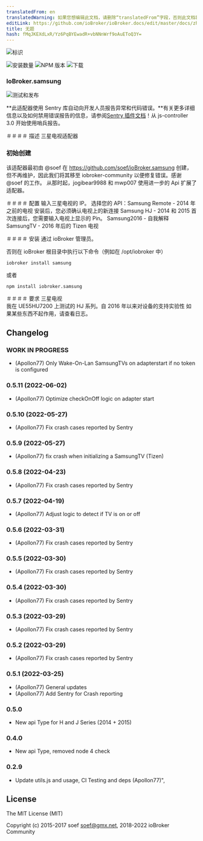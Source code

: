 ```yaml
---
translatedFrom: en
translatedWarning: 如果您想编辑此文档，请删除“translatedFrom”字段，否则此文档将再次自动翻译
editLink: https://github.com/ioBroker/ioBroker.docs/edit/master/docs/zh-cn/adapterref/iobroker.samsung/README.md
title: 无题
hash: fMqJKEXdLxR/Yz6PqBYEwadR+vbNNnWrf9oAuEToQ3Y=
---
```

![标识](../../../en/adapterref/iobroker.samsung/admin/samsung.png)

![安装数量](http://iobroker.live/badges/samsung-stable.svg)
![NPM 版本](http://img.shields.io/npm/v/iobroker.samsung.svg)
![下载](https://img.shields.io/npm/dm/iobroker.samsung.svg)

### IoBroker.samsung
![测试和发布](https://github.com/iobroker-community-adapters/ioBroker.samsung/workflows/Test%20and%20Release/badge.svg) <!-- [![翻译状态](https://weblate.iobroker.net/widgets/adapters/-/samsung/svg-badge.svg)](https://weblate.iobroker.net/engage/adapters/?utm_source=widget)-->

**此适配器使用 Sentry 库自动向开发人员报告异常和代码错误。**有关更多详细信息以及如何禁用错误报告的信息，请参阅[Sentry 插件文档](https://github.com/ioBroker/plugin-sentry#plugin-sentry)！从 js-controller 3.0 开始使用哨兵报告。

＃＃＃＃ 描述
三星电视适配器

### 初始创建
该适配器最初由 @soef 在 https://github.com/soef/ioBroker.samsung 创建，但不再维护，因此我们将其移至 iobroker-community 以便修复错误。感谢@soef 的工作。
从那时起，jogibear9988 和 mwp007 使用进一步的 Api 扩展了适配器。

＃＃＃＃ 配置
输入三星电视的 IP。
选择您的 API：Samsung Remote - 2014 年之前的电视 安装后，您必须确认电视上的新连接 Samsung HJ - 2014 和 2015 首次连接后，您需要输入电视上显示的 Pin。
Samsung2016 - 自我解释 SamsungTV - 2016 年后的 Tizen 电视

＃＃＃＃ 安装
通过 ioBroker 管理员。

否则在 ioBroker 根目录中执行以下命令（例如在 /opt/iobroker 中）

```
iobroker install samsung
```

或者

```
npm install iobroker.samsung
```

＃＃＃＃ 要求
三星电视<br>我在 UE55HU7200 上测试的 HJ 系列。自 2016 年以来对设备的支持实验性 如果某些东西不起作用，请查看日志。

## Changelog

### __WORK IN PROGRESS__
* (Apollon77) Only Wake-On-Lan SamsungTVs on adapterstart if no token is configured

### 0.5.11 (2022-06-02)
* (Apollon77) Optimize checkOnOff logic on adapter start

### 0.5.10 (2022-05-27)
* (Apollon77) Fix crash cases reported by Sentry

### 0.5.9 (2022-05-27)
* (Apollon77) fix crash when initializing a SamsungTV (Tizen)

### 0.5.8 (2022-04-23)
* (Apollon77) Fix crash cases reported by Sentry

### 0.5.7 (2022-04-19)
* (Apollon77) Adjust logic to detect if TV is on or off

### 0.5.6 (2022-03-31)
* (Apollon77) Fix crash cases reported by Sentry

### 0.5.5 (2022-03-30)
* (Apollon77) Fix crash cases reported by Sentry

### 0.5.4 (2022-03-30)
* (Apollon77) Fix crash cases reported by Sentry

### 0.5.3 (2022-03-29)
* (Apollon77) Fix crash cases reported by Sentry

### 0.5.2 (2022-03-29)
* (Apollon77) Fix crash cases reported by Sentry

### 0.5.1 (2022-03-25)
* (Apollon77) General updates
* (Apollon77) Add Sentry for Crash reporting

### 0.5.0
* New api Type for H and J Series (2014 + 2015)

### 0.4.0
* New api Type, removed node 4 check

### 0.2.9
* Update utils.js and usage, CI Testing and deps (Apollon77)",

## License
The MIT License (MIT)

Copyright (c) 2015-2017 soef <soef@gmx.net>, 2018-2022 ioBroker Community